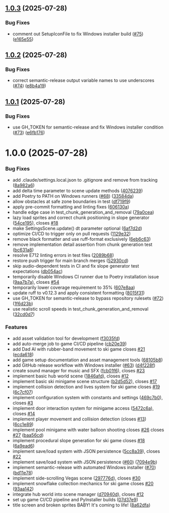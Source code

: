 ## [1.0.3](https://github.com/svange/danger-rose/compare/v1.0.2...v1.0.3) (2025-07-28)


### Bug Fixes

* comment out SetupIconFile to fix Windows installer build ([#75](https://github.com/svange/danger-rose/issues/75)) ([e165e55](https://github.com/svange/danger-rose/commit/e165e55648b470a56c4705373dabcf5fee1b8d5d))

## [1.0.2](https://github.com/svange/danger-rose/compare/v1.0.1...v1.0.2) (2025-07-28)


### Bug Fixes

* correct semantic-release output variable names to use underscores ([#74](https://github.com/svange/danger-rose/issues/74)) ([e8b4a19](https://github.com/svange/danger-rose/commit/e8b4a19f3897ecbc7e8b48b79fe63e8de01046f3))

## [1.0.1](https://github.com/svange/danger-rose/compare/v1.0.0...v1.0.1) (2025-07-28)


### Bug Fixes

* use GH_TOKEN for semantic-release and fix Windows installer condition ([#73](https://github.com/svange/danger-rose/issues/73)) ([e6fb176](https://github.com/svange/danger-rose/commit/e6fb1760e63e48014d0ea7e47b92d0cdfae0f73b))

# 1.0.0 (2025-07-28)


### Bug Fixes

* add .claude/settings.local.json to .gitignore and remove from tracking ([8a982a6](https://github.com/svange/danger-rose/commit/8a982a6404e1ed94916f0b27b89156dc91864692))
* add delta time parameter to scene update methods ([4076239](https://github.com/svange/danger-rose/commit/4076239b1c8d2872cd14e7a002f16023f5e7bd1b))
* add Poetry to PATH on Windows runners ([#68](https://github.com/svange/danger-rose/issues/68)) ([33584da](https://github.com/svange/danger-rose/commit/33584dad3cf0b51b99ceb65a94fb184edc469f57))
* allow obstacles at safe zone boundaries in test ([df719f9](https://github.com/svange/danger-rose/commit/df719f98f2ccff1a634c1a8bbab7dbefc9400df6))
* apply pre-commit formatting and linting fixes ([606130a](https://github.com/svange/danger-rose/commit/606130a613c6a2201dd6f3ce7dccb5e544ac3fd9))
* handle edge case in test_chunk_generation_and_removal ([79a0cea](https://github.com/svange/danger-rose/commit/79a0cea155f277321bd49b1837c382a0f1a45628))
* lazy load sprites and correct chunk positioning in slope generator ([54ce195](https://github.com/svange/danger-rose/commit/54ce195fe4177e0a50f9fe1db3409cd2d29e01a9)), closes [#18](https://github.com/svange/danger-rose/issues/18)
* make SettingsScene.update() dt parameter optional ([6af7d2d](https://github.com/svange/danger-rose/commit/6af7d2dccbc438820a28533987ae7b3898fb318b))
* optimize CI/CD to trigger only on pull requests ([1129e32](https://github.com/svange/danger-rose/commit/1129e32d6d80d4cab20e5d82405e5f9f15c821f2))
* remove black formatter and use ruff-format exclusively ([6eb6c63](https://github.com/svange/danger-rose/commit/6eb6c63120153c7ca840b22e949b25deff058394))
* remove implementation detail assertion from chunk generation test ([bc631a8](https://github.com/svange/danger-rose/commit/bc631a8612d3a586e212203b3a29c9defa353010))
* resolve E712 linting errors in test files ([2089b68](https://github.com/svange/danger-rose/commit/2089b68c8789fc1eaeb29d91de1176082b5fc5aa))
* restore push trigger for main branch merges ([52930cd](https://github.com/svange/danger-rose/commit/52930cd70369dd280ccbe6f2131ed7d2cc9dc130))
* skip audio-dependent tests in CI and fix slope generator test expectations ([db054ac](https://github.com/svange/danger-rose/commit/db054acbeec84bbd35556d65b8b37bfe359eada4))
* temporarily disable Windows CI runner due to Poetry installation issue ([9aa7b7a](https://github.com/svange/danger-rose/commit/9aa7b7a0d0ef992ebeb562b5fb81336619289dc6)), closes [#54](https://github.com/svange/danger-rose/issues/54)
* temporarily lower coverage requirement to 35% ([607e8aa](https://github.com/svange/danger-rose/commit/607e8aa4deebe8a96593891adc3baa7ff835bea4))
* update ruff to v0.12.3 and apply consistent formatting ([8015f31](https://github.com/svange/danger-rose/commit/8015f31120529cb94dfdaa69f4c07b007fd84585))
* use GH_TOKEN for semantic-release to bypass repository rulesets ([#72](https://github.com/svange/danger-rose/issues/72)) ([1f6d23b](https://github.com/svange/danger-rose/commit/1f6d23b9d1b5f31f33c261ff2bd89e2adc1b6def))
* use realistic scroll speeds in test_chunk_generation_and_removal ([32cd0d7](https://github.com/svange/danger-rose/commit/32cd0d7753e951f1cc7359bb9c603d23d93db840))


### Features

* add asset validation tool for development ([f3035fd](https://github.com/svange/danger-rose/commit/f3035fd4eb906b27286923943e798e2c42f5cdd0))
* add auto-merge job to game CI/CD pipeline ([cb20e39](https://github.com/svange/danger-rose/commit/cb20e397791cba86f66c1df2b8253c8b9309e132))
* add Dad AI with rubber-band movement to ski game closes [#21](https://github.com/svange/danger-rose/issues/21) ([ecda618](https://github.com/svange/danger-rose/commit/ecda61808ea980fce6fcd91421fda7603e495afa))
* add game setup documentation and asset management tools ([68105b8](https://github.com/svange/danger-rose/commit/68105b8ad69b949460f84aad6baeee49c7b7d747))
* add GitHub release workflow with Windows installer ([#63](https://github.com/svange/danger-rose/issues/63)) ([d4f228f](https://github.com/svange/danger-rose/commit/d4f228f5be844c549e18d43b6e63cd2771c088b5))
* create sound manager for music and SFX ([fcb01f6](https://github.com/svange/danger-rose/commit/fcb01f64da81dfb15ac4bd2e47eef617ff39da82)), closes [#23](https://github.com/svange/danger-rose/issues/23)
* implement basic hub world scene ([1846afd](https://github.com/svange/danger-rose/commit/1846afdb25fc3bcbb715d6f3158bb30e24235dcc)), closes [#12](https://github.com/svange/danger-rose/issues/12)
* implement basic ski minigame scene structure ([b2d5d52](https://github.com/svange/danger-rose/commit/b2d5d5204a1e1f90819be3638bd38a9b69411348)), closes [#17](https://github.com/svange/danger-rose/issues/17)
* implement collision detection and lives system for ski game closes [#19](https://github.com/svange/danger-rose/issues/19) ([6c7cf07](https://github.com/svange/danger-rose/commit/6c7cf0706428f71ef7c82eba2e5c5c20344ecd4d))
* implement configuration system with constants and settings ([469c7b0](https://github.com/svange/danger-rose/commit/469c7b0797ea956517588b3d66df6e66771d5b41)), closes [#3](https://github.com/svange/danger-rose/issues/3)
* implement door interaction system for minigame access ([5472c6a](https://github.com/svange/danger-rose/commit/5472c6a89534ce757793a9a16d1aec8090b38ebb)), closes [#14](https://github.com/svange/danger-rose/issues/14)
* implement player movement and collision detection (closes [#13](https://github.com/svange/danger-rose/issues/13)) ([6cc1e89](https://github.com/svange/danger-rose/commit/6cc1e890d1c71d48c5bbc2ebe8aa47b12f32ffee))
* implement pool minigame with water balloon shooting closes [#26](https://github.com/svange/danger-rose/issues/26) closes [#27](https://github.com/svange/danger-rose/issues/27) ([baa56cd](https://github.com/svange/danger-rose/commit/baa56cd9ffd1ab3b5d7747b7cd239c9252ded9ba))
* implement procedural slope generation for ski game closes [#18](https://github.com/svange/danger-rose/issues/18) ([6a9ead6](https://github.com/svange/danger-rose/commit/6a9ead60d35762a1fcce227e1a9244f026bf55df))
* implement save/load system with JSON persistence ([5cc8a39](https://github.com/svange/danger-rose/commit/5cc8a39239405bbbb83dcbeee372f1750be46fe6)), closes [#22](https://github.com/svange/danger-rose/issues/22)
* implement save/load system with JSON persistence ([#60](https://github.com/svange/danger-rose/issues/60)) ([7094e9b](https://github.com/svange/danger-rose/commit/7094e9bd3032551534e694a21e6e5c7df4a6204b))
* implement semantic-release with automated Windows installer ([#70](https://github.com/svange/danger-rose/issues/70)) ([bd11e78](https://github.com/svange/danger-rose/commit/bd11e78a42be7d92509053041539a7005b9d7dfb))
* implement side-scrolling Vegas scene ([297776d](https://github.com/svange/danger-rose/commit/297776db9c37de0e1eefe525a049b9b639b55290)), closes [#30](https://github.com/svange/danger-rose/issues/30)
* implement snowflake collection mechanics for ski game closes [#20](https://github.com/svange/danger-rose/issues/20) ([93aa142](https://github.com/svange/danger-rose/commit/93aa14215013feaa28a5b0074cfb56933e4aea05))
* integrate hub world into scene manager ([d70940d](https://github.com/svange/danger-rose/commit/d70940d3c3e7cbc19787e431c7474b8f52cb5197)), closes [#12](https://github.com/svange/danger-rose/issues/12)
* set up game CI/CD pipeline and PyInstaller builds ([07d37e9](https://github.com/svange/danger-rose/commit/07d37e98338ea4f965c02a79808af7199e3b6193))
* title screen and broken sprites BABY! It's coming to life! ([8a62dfa](https://github.com/svange/danger-rose/commit/8a62dfa680e64f00418de8c58c906fc238775371))
